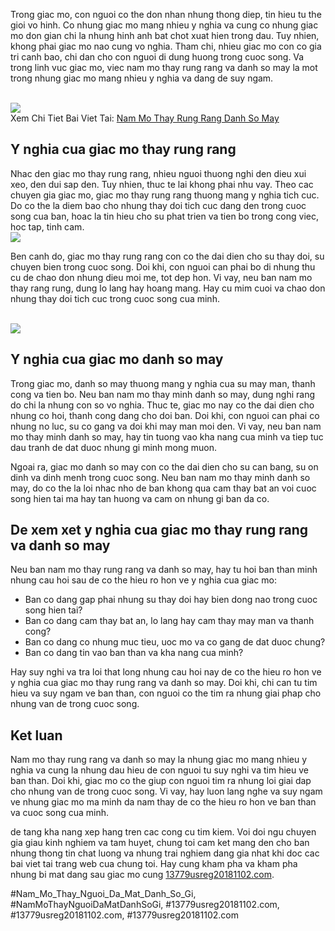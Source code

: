 <p>Trong giac mo, con nguoi co the don nhan nhung thong diep, tin hieu tu the gioi vo hinh. Co nhung giac mo mang nhieu y nghia va cung co nhung giac mo don gian chi la nhung hinh anh bat chot xuat hien trong dau. Tuy nhien, khong phai giac mo nao cung vo nghia. Tham chi, nhieu giac mo con co gia tri canh bao, chi dan cho con nguoi di dung huong trong cuoc song. Va trong linh vuc giac mo, viec nam mo thay rung rang va danh so may la mot trong nhung giac mo mang nhieu y nghia va dang de suy ngam.</p><br><img src="https://13779usreg20181102.com/wp-content/uploads/2025/03/nam-mo-thay-ran-la-diem-gi-kham-pha-y-nghia-sau-sac-cua-giac-mo-67ca5d511f298.png"></br>
Xem Chi Tiet Bai Viet Tai: <a href="https://13779usreg20181102.com/nam-mo-thay-rung-rang-danh-so-may/">Nam Mo Thay Rung Rang Danh So May</a><h2>Y nghia cua giac mo thay rung rang</h2><p>Nhac den giac mo thay rung rang, nhieu nguoi thuong nghi den dieu xui xeo, den dui sap den. Tuy nhien, thuc te lai khong phai nhu vay. Theo cac chuyen gia giac mo, giac mo thay rung rang thuong mang y nghia tich cuc. Do co the la diem bao cho nhung thay doi tich cuc dang den trong cuoc song cua ban, hoac la tin hieu cho su phat trien va tien bo trong cong viec, hoc tap, tinh cam.<br><img src="https://13779usreg20181102.com/wp-content/uploads/2025/03/nam-mo-thay-em-be-trai-danh-so-gi-nhung-giac-mo-ky-dieu-va-y-nghia-chung-67ca5be667b09.jpg"></br><p>Ben canh do, giac mo thay rung rang con co the dai dien cho su thay doi, su chuyen bien trong cuoc song. Doi khi, con nguoi can phai bo di nhung thu cu de chao don nhung dieu moi me, tot dep hon. Vi vay, neu ban nam mo thay rang rung, dung lo lang hay hoang mang. Hay cu mim cuoi va chao don nhung thay doi tich cuc trong cuoc song cua minh.</p><br><img src="https://13779usreg20181102.com/wp-content/uploads/2025/03/nam-mo-thay-tre-con-danh-so-gi-kham-pha-y-nghia-va-nhung-tinh-huong-dang-chu-y-67ca5c22a92eb.jpg"></br><h2>Y nghia cua giac mo danh so may</h2><p>Trong giac mo, danh so may thuong mang y nghia cua su may man, thanh cong va tien bo. Neu ban nam mo thay minh danh so may, dung nghi rang do chi la nhung con so vo nghia. Thuc te, giac mo nay co the dai dien cho nhung co hoi, thanh cong dang cho doi ban. Doi khi, con nguoi can phai co nhung no luc, su co gang va doi khi may man moi den. Vi vay, neu ban nam mo thay minh danh so may, hay tin tuong vao kha nang cua minh va tiep tuc dau tranh de dat duoc nhung gi minh mong muon.<p>Ngoai ra, giac mo danh so may con co the dai dien cho su can bang, su on dinh va dinh menh trong cuoc song. Neu ban nam mo thay minh danh so may, do co the la loi nhac nho de ban khong qua cam thay bat an voi cuoc song hien tai ma hay tan huong va cam on nhung gi ban da co.</p><h2>De xem xet y nghia cua giac mo thay rung rang va danh so may</h2><p>Neu ban nam mo thay rung rang va danh so may, hay tu hoi ban than minh nhung cau hoi sau de co the hieu ro hon ve y nghia cua giac mo:<ul>
<li>Ban co dang gap phai nhung su thay doi hay bien dong nao trong cuoc song hien tai?</li>
<li>Ban co dang cam thay bat an, lo lang hay cam thay may man va thanh cong?</li>
<li>Ban co dang co nhung muc tieu, uoc mo va co gang de dat duoc chung?</li>
<li>Ban co dang tin vao ban than va kha nang cua minh?</li>
</ul><p>Hay suy nghi va tra loi that long nhung cau hoi nay de co the hieu ro hon ve y nghia cua giac mo thay rung rang va danh so may. Doi khi, chi can tu tim hieu va suy ngam ve ban than, con nguoi co the tim ra nhung giai phap cho nhung van de trong cuoc song.</p><h2>Ket luan</h2><p>Nam mo thay rung rang va danh so may la nhung giac mo mang nhieu y nghia va cung la nhung dau hieu de con nguoi tu suy nghi va tim hieu ve ban than. Doi khi, giac mo co the giup con nguoi tim ra nhung loi giai dap cho nhung van de trong cuoc song. Vi vay, hay luon lang nghe va suy ngam ve nhung giac mo ma minh da nam thay de co the hieu ro hon ve ban than va cuoc song cua minh.</p><p>de tang kha nang xep hang tren cac cong cu tim kiem. Voi doi ngu chuyen gia giau kinh nghiem va tam huyet, chung toi cam ket mang den cho ban nhung thong tin chat luong va nhung trai nghiem dang gia nhat khi doc cac bai viet tai trang web cua chung toi. Hay cung kham pha va kham pha nhung bi mat dang sau giac mo cung <a href="https://13779usreg20181102.com/">13779usreg20181102.com</a>.</p>
#Nam_Mo_Thay_Nguoi_Da_Mat_Danh_So_Gi, #NamMoThayNguoiDaMatDanhSoGi, #13779usreg20181102.com, #13779usreg20181102.com, #13779usreg20181102.com

